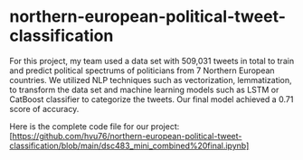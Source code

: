 # northern-european-political-tweet-classification
For this project, my team used a data set with 509,031 tweets in total to train and predict political spectrums of politicians from 7 Northern European countries. We utilized NLP techniques such as vectorization, lemmatization, to transform the data set and machine learning models such as LSTM or CatBoost classifier to categorize the tweets. Our final model achieved a 0.71 score of accuracy.

Here is the complete code file for our project: [https://github.com/hvu76/northern-european-political-tweet-classification/blob/main/dsc483_mini_combined%20final.ipynb]
